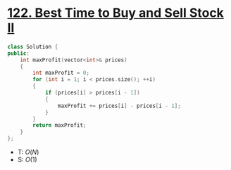 # [122\. Best Time to Buy and Sell Stock II](https://leetcode.com/problems/best-time-to-buy-and-sell-stock-ii/)

```cpp
class Solution {
public:
    int maxProfit(vector<int>& prices)
    {
        int maxProfit = 0;
        for (int i = 1; i < prices.size(); ++i)
        {
            if (prices[i] > prices[i - 1])
            {
                maxProfit += prices[i] - prices[i - 1];
            }
        }
        return maxProfit;
    }
};
```

- T: $O(N)$
- S: $O(1)$
